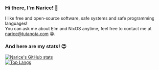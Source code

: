 ### Hi there, I'm Narice! 👋

I like free and open-source software, safe systems and safe programming languages!  
You can ask me about Elm and NixOS anytime, feel free to contact me at narice@tutanota.com 😁.

### And here are my stats! 😉
[![Narice's GitHub stats](https://github-readme-stats.vercel.app/api?username=Narice&theme=shades-of-purple&show_icons=true)](https://github.com/anuraghazra/github-readme-stats)  
[![Top Langs](https://github-readme-stats.vercel.app/api/top-langs/?username=Narice&theme=shades-of-purple&show_icons=true&layout=compact)](https://github.com/anuraghazra/github-readme-stats)
